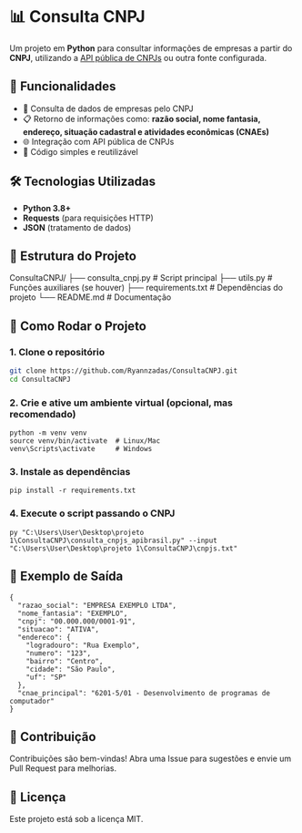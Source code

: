 # 📊 Consulta CNPJ

Um projeto em **Python** para consultar informações de empresas a partir do **CNPJ**, utilizando a [API pública de CNPJs](https://publica.cnpj.ws/) ou outra fonte configurada.

## 📌 Funcionalidades
- 🔎 Consulta de dados de empresas pelo CNPJ  
- 📋 Retorno de informações como: **razão social, nome fantasia, endereço, situação cadastral e atividades econômicas (CNAEs)**  
- 🌐 Integração com API pública de CNPJs  
- 🐍 Código simples e reutilizável  

## 🛠️ Tecnologias Utilizadas
- **Python 3.8+**  
- **Requests** (para requisições HTTP)  
- **JSON** (tratamento de dados)  

## 📂 Estrutura do Projeto

ConsultaCNPJ/
├── consulta_cnpj.py # Script principal
├── utils.py # Funções auxiliares (se houver)
├── requirements.txt # Dependências do projeto
└── README.md # Documentação

## 🚀 Como Rodar o Projeto

### 1. Clone o repositório
```bash
git clone https://github.com/Ryannzadas/ConsultaCNPJ.git
cd ConsultaCNPJ
```

### 2. Crie e ative um ambiente virtual (opcional, mas recomendado)
``` 
python -m venv venv
source venv/bin/activate  # Linux/Mac
venv\Scripts\activate     # Windows
```


### 3. Instale as dependências
```
pip install -r requirements.txt
```

### 4. Execute o script passando o CNPJ
```
py "C:\Users\User\Desktop\projeto 1\ConsultaCNPJ\consulta_cnpjs_apibrasil.py" --input "C:\Users\User\Desktop\projeto 1\ConsultaCNPJ\cnpjs.txt"
````

## 📡 Exemplo de Saída
```
{
  "razao_social": "EMPRESA EXEMPLO LTDA",
  "nome_fantasia": "EXEMPLO",
  "cnpj": "00.000.000/0001-91",
  "situacao": "ATIVA",
  "endereco": {
    "logradouro": "Rua Exemplo",
    "numero": "123",
    "bairro": "Centro",
    "cidade": "São Paulo",
    "uf": "SP"
  },
  "cnae_principal": "6201-5/01 - Desenvolvimento de programas de computador"
}
```
## 🤝 Contribuição

Contribuições são bem-vindas!
Abra uma Issue para sugestões e envie um Pull Request para melhorias.

## 📜 Licença

Este projeto está sob a licença MIT.

